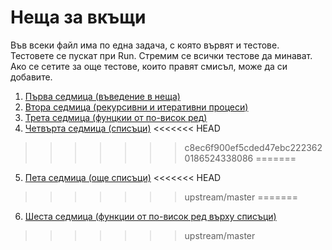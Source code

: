 # Неща за вкъщи

Във всеки файл има по една задача, с която вървят и тестове.  
Тестовете се пускат при Run. Стремим се всички тестове да минават.
Ако се сетите за още тестове, които правят смисъл, може да си добавите.

1. [Първа седмица (въведение в неща)](01.introduction/)
2. [Втора седмица (рекурсивни и итеративни процеси)](02.recursive-and-iterative-processes/)
3. [Трета седмица (фунцкии от по-висок ред)](03.higher-order-functions/)
4. [Четвърта седмица (списъци)](04.lists/)
<<<<<<< HEAD
>>>>>>> c8ec6f900ef5cded47ebc2223620186524338086
=======
5. [Пета седмица (още списъци)](05.more-lists/)
<<<<<<< HEAD
>>>>>>> upstream/master
=======
6. [Шеста седмица (функции от по-висок ред върху списъци)](06.higher-order-functions-lists/)
>>>>>>> upstream/master

